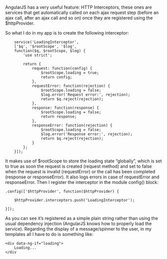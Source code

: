 AngularJS has a very useful feature: HTTP Interceptors, these ones are services that get automatically called on each ajax request step (before an ajax call, after an ajax call and so on) once they are registered using the $httpProvider.

So what I do in my app is to create the following interceptor:

```angular.module('myapp').
    service('LoadingInterceptor', 
    ['$q', '$rootScope', '$log', 
    function($q, $rootScope, $log) {
        'use strict';
 
        return {
            request: function(config) {
                $rootScope.loading = true;
                return config;
            },
            requestError: function(rejection) {
                $rootScope.loading = false;
                $log.error('Request error:', rejection);
                return $q.reject(rejection);
            },
            response: function(response) {
                $rootScope.loading = false;
                return response;
            },
            responseError: function(rejection) {
                $rootScope.loading = false;
                $log.error('Response error:', rejection);
                return $q.reject(rejection);
            }
        };
    }]);
```

It makes use of $rootScope to store the loading state “globally”, which is set to true as soon the request is created (request method) and set to false when the request is invalid (requestError) or the call has been completed (response or responseError).
It also logs errors in case of requestError and responseError.
Then I register the interceptor in the module config() block:

``` 
.config(['$httpProvider', function($httpProvider) {

    $httpProvider.interceptors.push('LoadingInterceptor');
    
}]);
```

As you can see it’s registered as a simple plain string rather than using the usual dependency injection (AngularJS knows how to properly load the service).
Regarding the display of a message/spinner to the user, in my templates all I have to do is something like:
``` 
<div data-ng-if="loading">
    Loading...
</div
```
